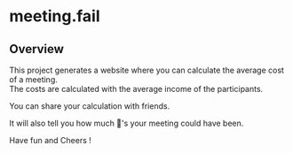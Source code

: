 # meeting.fail

## Overview

This project generates a website where you can calculate the average cost of a meeting.  
The costs are calculated with the average income of the participants.  

You can share your calculation with friends.  

It will also tell you how much 🍺's your meeting could have been.

Have fun and Cheers !
